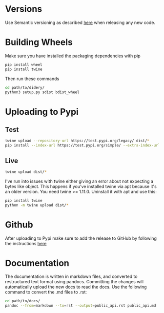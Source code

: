 # Versions
Use Semantic versioning as described [here](https://semver.org/) when releasing any new code.

# Building Wheels
Make sure you have installed the packaging dependencies with pip
```bash
pip install wheel
pip install twine
```

Then run these commands
```bash
cd path/to/didery/
python3 setup.py sdist bdist_wheel
```

# Uploading to Pypi

## Test
```bash
twine upload --repository-url https://test.pypi.org/legacy/ dist/*
pip install --index-url https://test.pypi.org/simple/ --extra-index-url https://pypi.org/simple didery
```

## Live
```bash
twine upload dist/*
```
I've run into issues with twine either giving an error about not expecting a bytes like object.  This happens if you've installed twine via apt because it's an older version. You need twine >= 1.11.0. Uninstall it with apt and use this:
```bash
pip install twine
python -m twine upload dist/*
```

# Github
After uploading to Pypi make sure to add the release to GitHub by following the instructions [here](https://help.github.com/articles/creating-releases/)

# Documentation
The documentation is written in markdown files, and converted to restructured 
text format using pandocs.  Committing the changes will automatically upload the 
new docs to read the docs.  Use the following command to convert the .md files to .rst:

```bash
cd path/to/docs/
pandoc --from=markdown --to=rst --output=public_api.rst public_api.md
```